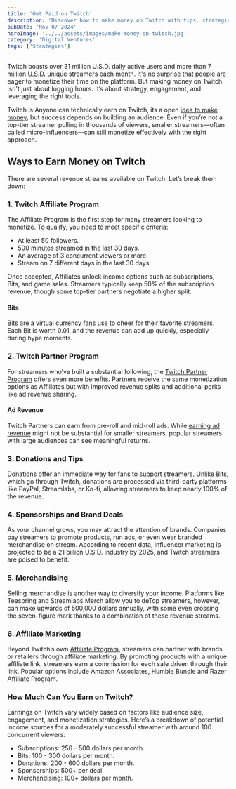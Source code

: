 ```yaml
---
title: 'Get Paid on Twitch'
description: 'Discover how to make money on Twitch with tips, strategies, and income streams for streamers of all levels.'
pubDate: 'Nov 07 2024'
heroImage: '../../assets/images/make-money-on-twitch.jpg'
category: 'Digital Ventures'
tags: ['Strategies']
---
```


Twitch boasts over 31 million U.S.D. daily active users and more than 7 million U.S.D. unique streamers each month. It's no surprise that people are eager to monetize their time on the platform. But making money on Twitch isn't just about logging hours. It’s about strategy, engagement, and leveraging the right tools.

Twitch is Anyone can technically earn on Twitch, its a open [idea to make money](/blog/ways-to-make-money), but success depends on building an audience. Even if you’re not a top-tier streamer pulling in thousands of viewers, smaller streamers—often called micro-influencers—can still monetize effectively with the right approach.

## Ways to Earn Money on Twitch

There are several revenue streams available on Twitch. Let’s break them down:

### 1. Twitch Affiliate Program

The Affiliate Program is the first step for many streamers looking to monetize. To qualify, you need to meet specific criteria:

- At least 50 followers.
- 500 minutes streamed in the last 30 days.
- An average of 3 concurrent viewers or more.
- Stream on 7 different days in the last 30 days.

Once accepted, Affiliates unlock income options such as subscriptions, Bits, and game sales. Streamers typically keep 50% of the subscription revenue, though some top-tier partners negotiate a higher split.

#### Bits

Bits are a virtual currency fans use to cheer for their favorite streamers. Each Bit is worth 0.01, and the revenue can add up quickly, especially during hype moments.

### 2. Twitch Partner Program

For streamers who’ve built a substantial following, the [Twitch Partner Program](https://www.twitch.tv/p/partners) offers even more benefits. Partners receive the same monetization options as Affiliates but with improved revenue splits and additional perks like ad revenue sharing.

#### Ad Revenue

Twitch Partners can earn from pre-roll and mid-roll ads. While [earning ad revenue](/blog/ad-revenue-strategies) might not be substantial for smaller streamers, popular streamers with large audiences can see meaningful returns.

### 3. Donations and Tips

Donations offer an immediate way for fans to support streamers. Unlike Bits, which go through Twitch, donations are processed via third-party platforms like PayPal, Streamlabs, or Ko-fi, allowing streamers to keep nearly 100% of the revenue.

### 4. Sponsorships and Brand Deals

As your channel grows, you may attract the attention of brands. Companies pay streamers to promote products, run ads, or even wear branded merchandise on stream. According to recent data, influencer marketing is projected to be a 21 billion U.S.D. industry by 2025, and Twitch streamers are poised to benefit.

### 5. Merchandising

Selling merchandise is another way to diversify your income. Platforms like Teespring and Streamlabs Merch allow you to deTop streamers, however, can make upwards of 500,000 dollars annually, with some even crossing the seven-figure mark thanks to a combination of these revenue streams.

### 6. Affiliate Marketing

Beyond Twitch’s own [Affiliate Program](/blog/best-affiliate-programs), streamers can partner with brands or retailers through affiliate marketing. By promoting products with a unique affiliate link, streamers earn a commission for each sale driven through their link. Popular options include Amazon Associates, Humble Bundle and Razer Affiliate Program.

### How Much Can You Earn on Twitch?

Earnings on Twitch vary widely based on factors like audience size, engagement, and monetization strategies. Here’s a breakdown of potential income sources for a moderately successful streamer with around 100 concurrent viewers:

- Subscriptions: 250 - 500 dollars per month.
- Bits: 100 - 300 dollars per month.
- Donations: 200 - 600 dollars per month.
- Sponsorships: 500+ per deal
- Merchandising: 100+ dollars per month.
